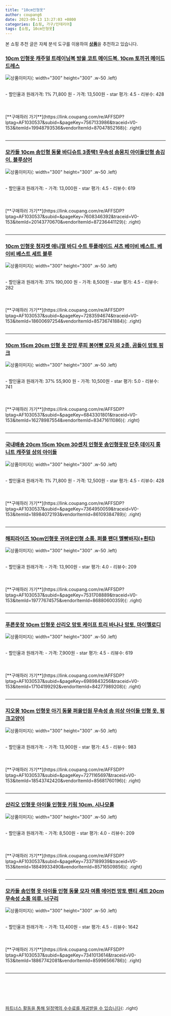 ```yaml
---
title: "10cm인형옷"
author: coupang6
date: 2023-09-13 13:27:03 +0800
categories: [쇼핑, 가구/인테리어]
tags: [쇼핑, 10cm인형옷]
---
```


본 쇼핑 추천 글은 자체 분석 도구를 이용하여 [**상품**](https://link.coupang.com/a/bao1ui)을 추천하고 있습니다.

### [10cm 인형옷 캐주얼 트레이닝복 방울 코트 메이드복, 10cm 토끼귀 메이드드레스](https://link.coupang.com/re/AFFSDP?lptag=AF1030537&subid=&pageKey=7567133986&traceid=V0-153&itemId=19948793536&vendorItemId=87047852168)

![상품이미지](https://thumbnail7.coupangcdn.com/thumbnails/remote/230x230ex/image/vendor_inventory/1e4f/3e923988d8a07dcae12397016482a9c73c2eb85b9076bdb4103c4007b988.jpg){: width="300" height="300" .w-50 .left}


<br>
- 할인율과 원래가격: 1%  71,800   원
- 가격: 13,500원
- star 평가: 4.5
- 리뷰수: 428
<br>
<br>
<br>
<br>
[**구매하러 가기**](https://link.coupang.com/re/AFFSDP?lptag=AF1030537&subid=&pageKey=7567133986&traceid=V0-153&itemId=19948793536&vendorItemId=87047852168){: .right}
<br>
<br>

---

### [모카돌 10cm 솜인형 동물 바디슈트 3종택1 무속성 솜뭉치 아이돌인형 솜깅이, 블루상어](https://link.coupang.com/re/AFFSDP?lptag=AF1030537&subid=&pageKey=7608346392&traceid=V0-153&itemId=20143770670&vendorItemId=87236441129)

![상품이미지](https://thumbnail7.coupangcdn.com/thumbnails/remote/230x230ex/image/vendor_inventory/66d6/f845b308f4b2c2f086e62458bcbb6fcd8df727862ab99d66880359d1ddbc.jpg){: width="300" height="300" .w-50 .left}


<br>
- 할인율과 원래가격: 
- 가격: 13,000원
- star 평가: 4.5
- 리뷰수: 619
<br>
<br>
<br>
<br>
[**구매하러 가기**](https://link.coupang.com/re/AFFSDP?lptag=AF1030537&subid=&pageKey=7608346392&traceid=V0-153&itemId=20143770670&vendorItemId=87236441129){: .right}
<br>
<br>

---

### [10cm 인형옷 청자켓 애니멀 바디 수트 투플레이드 셔츠 베이비 베스트, 베이비 베스트 세트 블루](https://link.coupang.com/re/AFFSDP?lptag=AF1030537&subid=&pageKey=7283594674&traceid=V0-153&itemId=18600697254&vendorItemId=85736741884)

![상품이미지](https://thumbnail9.coupangcdn.com/thumbnails/remote/230x230ex/image/vendor_inventory/c67b/414a016623429cf31bd874fad2eef539d0c5c6df6b4e618afc83c3ab2d22.jpg){: width="300" height="300" .w-50 .left}


<br>
- 할인율과 원래가격: 31%  190,000   원
- 가격: 8,500원
- star 평가: 4.5
- 리뷰수: 282
<br>
<br>
<br>
<br>
[**구매하러 가기**](https://link.coupang.com/re/AFFSDP?lptag=AF1030537&subid=&pageKey=7283594674&traceid=V0-153&itemId=18600697254&vendorItemId=85736741884){: .right}
<br>
<br>

---

### [10cm 15cm 20cm 인형 옷 잔망 루피 붕어빵 모자 외 2종, 곰돌이 망토 핑크](https://link.coupang.com/re/AFFSDP?lptag=AF1030537&subid=&pageKey=6843301801&traceid=V0-153&itemId=16278987554&vendorItemId=83471611086)

![상품이미지](https://thumbnail7.coupangcdn.com/thumbnails/remote/230x230ex/image/vendor_inventory/3640/afde77996b452897d3da5183bc649b002ae9e608ac95aed25396c802be41.jpg){: width="300" height="300" .w-50 .left}


<br>
- 할인율과 원래가격: 37%  55,900   원
- 가격: 10,500원
- star 평가: 5.0
- 리뷰수: 741
<br>
<br>
<br>
<br>
[**구매하러 가기**](https://link.coupang.com/re/AFFSDP?lptag=AF1030537&subid=&pageKey=6843301801&traceid=V0-153&itemId=16278987554&vendorItemId=83471611086){: .right}
<br>
<br>

---

### [국내배송 20cm 15cm 10cm 30센치 인형옷 솜인형옷장 단추 데이지 롱 니트 캐주얼 상의 아이돌](https://link.coupang.com/re/AFFSDP?lptag=AF1030537&subid=&pageKey=7364950059&traceid=V0-153&itemId=18984072193&vendorItemId=86109384789)

![상품이미지](https://thumbnail8.coupangcdn.com/thumbnails/remote/230x230ex/image/vendor_inventory/f82d/0eee0591d38e0e4c292f946ea2b3da8c9ef0699e590a0e18d99e1fa46f41.jpeg){: width="300" height="300" .w-50 .left}


<br>
- 할인율과 원래가격: 1%  71,800   원
- 가격: 12,500원
- star 평가: 4.5
- 리뷰수: 428
<br>
<br>
<br>
<br>
[**구매하러 가기**](https://link.coupang.com/re/AFFSDP?lptag=AF1030537&subid=&pageKey=7364950059&traceid=V0-153&itemId=18984072193&vendorItemId=86109384789){: .right}
<br>
<br>

---

### [해피라이즈 10cm인형옷 귀여운인형 소품, 퍼플 팬더 멜빵바지(+흰티)](https://link.coupang.com/re/AFFSDP?lptag=AF1030537&subid=&pageKey=7531708889&traceid=V0-153&itemId=19777674575&vendorItemId=86880600359)

![상품이미지](https://thumbnail9.coupangcdn.com/thumbnails/remote/230x230ex/image/vendor_inventory/9a0c/8702a558b5e6ea78a65ee23c09c9aa7bad98d96d7ecb02b2c387273182a0.jpg){: width="300" height="300" .w-50 .left}


<br>
- 할인율과 원래가격: 
- 가격: 13,900원
- star 평가: 4.0
- 리뷰수: 209
<br>
<br>
<br>
<br>
[**구매하러 가기**](https://link.coupang.com/re/AFFSDP?lptag=AF1030537&subid=&pageKey=7531708889&traceid=V0-153&itemId=19777674575&vendorItemId=86880600359){: .right}
<br>
<br>

---

### [푸른옷장 10cm 인형옷 산리오 망토 케이프 트리 바나나 망토, 마이멜로디](https://link.coupang.com/re/AFFSDP?lptag=AF1030537&subid=&pageKey=6989843256&traceid=V0-153&itemId=17104199292&vendorItemId=84277989208)

![상품이미지](https://thumbnail7.coupangcdn.com/thumbnails/remote/230x230ex/image/vendor_inventory/20ef/cf8a97c297c36b6e413a0d87e5e6ba7a3b954630ec1f714509cb47142b40.jpg){: width="300" height="300" .w-50 .left}


<br>
- 할인율과 원래가격: 
- 가격: 7,900원
- star 평가: 4.5
- 리뷰수: 619
<br>
<br>
<br>
<br>
[**구매하러 가기**](https://link.coupang.com/re/AFFSDP?lptag=AF1030537&subid=&pageKey=6989843256&traceid=V0-153&itemId=17104199292&vendorItemId=84277989208){: .right}
<br>
<br>

---

### [지오몽 10cm 인형옷 아기 동물 퍼올인원 무속성 솜 의상 아이돌 인형 옷, 핑크고양이](https://link.coupang.com/re/AFFSDP?lptag=AF1030537&subid=&pageKey=7271165697&traceid=V0-153&itemId=18543742420&vendorItemId=85681760196)

![상품이미지](https://thumbnail7.coupangcdn.com/thumbnails/remote/230x230ex/image/vendor_inventory/7bcf/9f8430108c60b3759befc565fd4525722c977ffc7905ce465740c1e56732.JPG){: width="300" height="300" .w-50 .left}


<br>
- 할인율과 원래가격: 
- 가격: 13,900원
- star 평가: 4.5
- 리뷰수: 983
<br>
<br>
<br>
<br>
[**구매하러 가기**](https://link.coupang.com/re/AFFSDP?lptag=AF1030537&subid=&pageKey=7271165697&traceid=V0-153&itemId=18543742420&vendorItemId=85681760196){: .right}
<br>
<br>

---

### [산리오 인형옷 아이돌 인형옷 키링 10cm, 시나모롤](https://link.coupang.com/re/AFFSDP?lptag=AF1030537&subid=&pageKey=7337189939&traceid=V0-153&itemId=18849933490&vendorItemId=85716509856)

![상품이미지](https://thumbnail6.coupangcdn.com/thumbnails/remote/230x230ex/image/vendor_inventory/8421/d4624f5a3650957d4c65d77ef80c65daa716702fcccbe09424d900189c2d.jpg){: width="300" height="300" .w-50 .left}


<br>
- 할인율과 원래가격: 
- 가격: 8,500원
- star 평가: 4.0
- 리뷰수: 209
<br>
<br>
<br>
<br>
[**구매하러 가기**](https://link.coupang.com/re/AFFSDP?lptag=AF1030537&subid=&pageKey=7337189939&traceid=V0-153&itemId=18849933490&vendorItemId=85716509856){: .right}
<br>
<br>

---

### [모카돌 솜인형 옷 아이돌 인형 동물 모자 여름 에어컨 망토 팬티 세트 20cm 무속성 소품 의류, 너구리](https://link.coupang.com/re/AFFSDP?lptag=AF1030537&subid=&pageKey=7341013614&traceid=V0-153&itemId=18867742081&vendorItemId=85996566786)

![상품이미지](https://thumbnail6.coupangcdn.com/thumbnails/remote/230x230ex/image/vendor_inventory/edee/bc4b75ab1df35f5b32a317c952e5537eecbd70e2a8c1a5db4f79e4d9b5ce.jpg){: width="300" height="300" .w-50 .left}


<br>
- 할인율과 원래가격: 
- 가격: 13,400원
- star 평가: 4.5
- 리뷰수: 1642
<br>
<br>
<br>
<br>
[**구매하러 가기**](https://link.coupang.com/re/AFFSDP?lptag=AF1030537&subid=&pageKey=7341013614&traceid=V0-153&itemId=18867742081&vendorItemId=85996566786){: .right}
<br>
<br>

---
<br><br><br><br><br> [파트너스 활동을 통해 일정액의 수수료를 제공받을 수 있습니다](https://link.coupang.com/a/bao1ui){: .right}